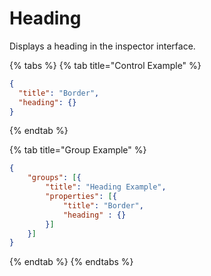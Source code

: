 # Heading

Displays a heading in the inspector interface.

{% tabs %}
{% tab title="Control Example" %}
```json
{
  "title": "Border",
  "heading": {}
}
```
{% endtab %}

{% tab title="Group Example" %}
```json
{
    "groups": [{
        "title": "Heading Example",
        "properties": [{
            "title": "Border",
            "heading" : {}
        }]
    }]
}
```
{% endtab %}
{% endtabs %}
